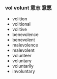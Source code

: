 ### vol volunt 意志 意愿

- volition
- volitional
- volitive
- benevolence
- benevolent
- malevolence
- malevolent
- volunteer
- voluntary
- voluntarily
- involuntary